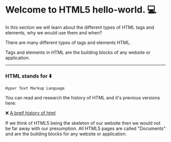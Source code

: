 # Welcome to HTML5 hello-world.  :computer:

In this section we will learn about the different types of HTML tags and elements, why we would use them and when?

There are many different types of tags and elements HTML.

Tags and elements in HTML are the building blocks of any website or application.

___

### HTML stands for   :arrow_down:
```
Hyper Text Markup Language
```

You can read and research the history of HTML and it's previous versions here:

:x: [A breif history of html](https://www.wired.com/1997/04/a-brief-history-of-html/)

If we think of HTML5 being the skeleton of our website then we would not be far away with our presumption.
All HTML5 pages are called "Documents" and are the building blocks for any website or application.
